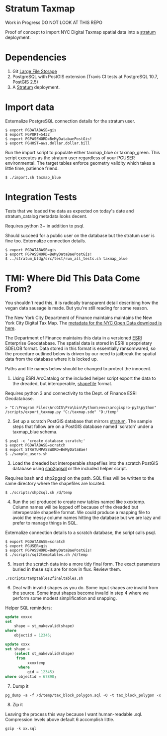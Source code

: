 # Stratum Taxmap

Work in Progress DO NOT LOOK AT THIS REPO 

Proof of concept to import NYC Digital Taxmap spatial data into a [stratum](https://github.com/mattyschell/stratum)
deployment.

# Dependencies

1. Git [Large File Storage](https://git-lfs.github.com/)
2. PostgreSQL with PostGIS extension (Travis CI tests at PostgreSQL 10.7, PostGIS 2.5)
3. A [Stratum](https://github.com/mattyschell/stratum) deployment.

# Import data

Externalize PostgreSQL connection details for the stratum user.

```shell
$ export PGDATABASE=gis
$ export PGPORT=5432
$ export PGPASSWORD=BeMyDatabaePostGis!
$ export PGHOST=aws.dollar.dollar.bill
```

Run the import script to populate either taxmap_blue or taxmap_green.  This 
script executes as the stratum user regardless of your PGUSER environmental. The 
target tables enforce geometry validity which takes a little time, patience friend. 

```shell
$ ./import.sh taxmap_blue
```

# Integration Tests

Tests that we loaded the data as expected on today's date and stratum_catalog 
metadata looks decent. 

Requires python 3+ in addition to psql.

Should succeed for a public user on the database but the stratum user is fine 
too. Externalize connection details.

```shell
$ export PGDATABASE=gis
$ export PGPASSWORD=BeMyDataBaePostGis!
$ ../stratum_bldg/src/test/run_all_tests.sh taxmap_blue
```


# TMI: Where Did This Data Come From?

You shouldn't read this, it is radically transparent detail describing how 
the vegan data sausage is made.  But you're still reading for some reason.

The New York City Department of Finance maintains maintains the New York City
Digital Tax Map. The [metadata for the NYC Open Data download is here](https://github.com/CityOfNewYork/nyc-geo-metadata/blob/master/Metadata/Metadata_DigitalTaxMap.md).

The Department of Finance maintains this data in a versioned [ESRI](https://www.esri.com/en-us/home)
Enterprise Geodatabase.  The spatial data is stored in ESRI's proprietary SDELOB
format.  Data stored in this format is essentially ransomwared, so the procedure
outlined below is driven by our need to jailbreak the spatial data from the 
database where it is locked up.

Paths and file names below should be changed to protect the innocent.

1. Using ESRI ArcCatalog or the included helper script export the data to the 
dreaded, but interoperable, [shapefile](https://en.wikipedia.org/wiki/Shapefile) format.

Requires python 3 and connectivity to the Dept. of Finance ESRI Geodatabase.

```
> "C:\Program Files\ArcGIS\Pro\bin\Python\envs\arcgispro-py3\python" /scripts/export_taxmap.py "C:/taxmap.sde" "D:/temp" 
```

2. Set up a scratch PostGIS database that mirrors [stratum](https://github.com/mattyschell/stratum).
The sample steps that follow are on a PostGIS database named 'scratch' under a
taxmap_blue schema. 

```shell
$ psql -c 'create database scratch;'
$ export PGDATABASE=scratch
$ export STRATUMPASSWORD=BeMyDataBae!
$ ./sample_users.sh
```

3. Load the dreaded but interoperable shapefiles into the scratch PostGIS database
using [shp2pgsql](https://postgis.net/docs/using_postgis_dbmanagement.html#shp2pgsql_usage)
or the included helper script.  

Requires bash and shp2pgsql on the path. SQL files will be written to the same 
directory where the shapefiles are located.

```shell
$ ./scripts/shp2sql.sh /d/temp
```

4. Run the sql produced to create new tables named like xxxxtemp. Column 
names will be lopped off because of the dreaded but interoperable shapefile format. 
We could produce a mapping file to avoid the messy column names hitting the
database but we are lazy and prefer to manage things in SQL.

Externalize connection details to a scratch database, the script calls psql.

```shell
$ export PGDATABASE=scratch
$ export PGUSER=gis
$ export PGPASSWORD=BeMyDataBaePostGis!
$ ./scripts/sql2temptables.sh /d/temp
```

5. Insert the scratch data into a more tidy final form. The exact parameters 
buried in these sqls are for now in flux.  Review them.

```shell
./scripts/temptables2finaltables.sh 
```

6. Deal with invalid shapes as you do. Some input shapes are invalid from the 
source.  Some input shapes become invalid in step 4 where we perform some modest
simplification and snapping.  

Helper SQL reminders:

```sql
update xxxxx 
set 
    shape = st_makevalid(shape) 
where 
    objectid = 12345;

update xxxx 
set shape =
    (select st_makevalid(shape) 
     from 
          xxxxtemp 
      where 
          gid = 12345)
where objectid = 67890;
```

7. Dump it

```shell
pg_dump -a -f /d/temp/tax_block_polygon.sql -O -t tax_block_polygon -x
```

8. Zip it

Leaving the process this way because I want human-readable .sql.  Compression
levels above default 6 accomplish little.

```shell
gzip -k xx.sql
```


